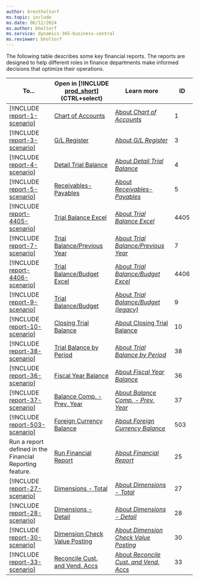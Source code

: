 ```yaml
---
author: brentholtorf
ms.topic: include
ms.date: 06/12/2024
ms.author: bholtorf
ms.service: dynamics-365-business-central
ms.reviewer: bholtorf
---
```


The following table describes some key financial reports. The reports are designed to help different roles in finance departments make informed decisions that optimize their operations.

| To... | Open in [!INCLUDE [prod_short](prod_short.md)] (CTRL+select) | Learn more | ID |
|-------|------------| ------------|----|
| [!INCLUDE [report-1-scenario](../includes/report-1-scenario-include.md)] | [Chart of Accounts](https://businesscentral.dynamics.com?report=1) | [About *Chart of Accounts*](../reports/report-1.md) | 1 |
| [!INCLUDE [report-3-scenario](../includes/report-3-scenario-include.md)] | [G/L Register](https://businesscentral.dynamics.com?report=3) | [About *G/L Register*](../reports/report-3.md) | 3 |
| [!INCLUDE [report-4-scenario](../includes/report-4-scenario-include.md)] | [Detail Trial Balance](https://businesscentral.dynamics.com?report=4) | [About *Detail Trial Balance*](../reports/report-4.md) | 4 |
| [!INCLUDE [report-5-scenario](../includes/report-5-scenario-include.md)] | [Receivables-Payables](https://businesscentral.dynamics.com?report=5) | [About *Receivables-Payables*](../reports/report-5.md) | 5 |
| [!INCLUDE [report-4405-scenario](../includes/report-4405-scenario-include.md)] | [Trial Balance Excel](https://businesscentral.dynamics.com?report=4405) | [About *Trial Balance Excel*](../reports/report-4405.md) | 4405 |
| [!INCLUDE [report-7-scenario](../includes/report-7-scenario-include.md)] | [Trial Balance/Previous Year](https://businesscentral.dynamics.com?report=7) | [About *Trial Balance/Previous Year*](../reports/report-7.md) | 7 |
| [!INCLUDE [report-4406-scenario](../includes/report-4406-scenario-include.md)] | [Trial Balance/Budget Excel](https://businesscentral.dynamics.com?report=4406) | [About *Trial Balance/Budget Excel*](../reports/report-4406.md) | 4406 |
| [!INCLUDE [report-9-scenario](../includes/report-9-scenario-include.md)] | [Trial Balance/Budget](https://businesscentral.dynamics.com?report=9) | [About *Trial Balance/Budget (legacy)*](../reports/report-9.md) | 9 |
| [!INCLUDE [report-10-scenario](../includes/report-10-scenario-include.md)] | [Closing Trial Balance](https://businesscentral.dynamics.com?report=10) | [About Closing Trial Balance](../reports/report-10.md) | 10 |
| [!INCLUDE [report-38-scenario](../includes/report-38-scenario-include.md)] | [Trial Balance by Period](https://businesscentral.dynamics.com?report=38) | [About *Trial Balance by Period*](../reports/report-38.md) | 38 |
| [!INCLUDE [report-36-scenario](../includes/report-36-scenario-include.md)] | [Fiscal Year Balance](https://businesscentral.dynamics.com?report=36) | [About *Fiscal Year Balance*](../reports/report-36.md) | 36 |
| [!INCLUDE [report-37-scenario](../includes/report-37-scenario-include.md)] | [Balance Comp. - Prev. Year](https://businesscentral.dynamics.com?report=37) | [About *Balance Comp. - Prev. Year*](../reports/report-37.md) | 37 |
| [!INCLUDE [report-503-scenario](../includes/report-503-scenario-include.md)] | [Foreign Currency Balance](https://businesscentral.dynamics.com?report=503) | [About *Foreign Currency Balance*](../reports/report-503.md) | 503 |
| Run a report defined in the Financial Reporting feature. | [Run Financial Report](https://businesscentral.dynamics.com?report=25) | [About *Financial Report*](../reports/report-25.md) | 25 |
| [!INCLUDE [report-27-scenario](../includes/report-27-scenario-include.md)] | [Dimensions - Total](https://businesscentral.dynamics.com?report=27) | [About *Dimensions - Total*](../reports/report-27.md) | 27 |
| [!INCLUDE [report-28-scenario](../includes/report-28-scenario-include.md)] | [Dimensions - Detail](https://businesscentral.dynamics.com?report=28) | [About *Dimensions - Detail*](../reports/report-28.md) | 28 |
| [!INCLUDE [report-30-scenario](../includes/report-30-scenario-include.md)] | [Dimension Check Value Posting](https://businesscentral.dynamics.com?report=30) | [About *Dimension Check Value Posting*](../reports/report-30.md) | 30 |
| [!INCLUDE [report-33-scenario](../includes/report-33-scenario-include.md)] | [Reconcile Cust. and Vend. Accs](https://businesscentral.dynamics.com?report=33) | [About *Reconcile Cust. and Vend. Accs*](../reports/report-33.md) | 33 |




<!-- | **Balance Sheet** (Acc.Schedule or Excel) or **Trial Balance** |  |  |
| **Statement of Cash Flow** (Account Schedule) |  |  |
| **Trial Balance Summary/Detail** |  |  |
| **Income Statement** (Acc.Schedule or Excel) |  |  |
| **Budget** |  |  | -->
